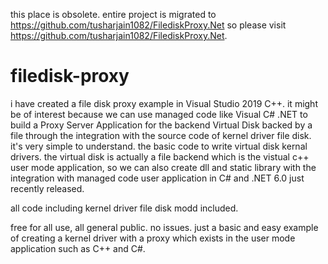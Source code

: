 this place is obsolete. entire project is migrated to https://github.com/tusharjain1082/FilediskProxy.Net so please visit https://github.com/tusharjain1082/FilediskProxy.Net.

# filedisk-proxy
i have created a file disk proxy example in Visual Studio 2019 C++. it might be of interest because we can use managed code like Visual C# .NET to build a Proxy Server Application for the backend Virtual Disk backed by a file through the integration with the source code of kernel driver file disk. it's very simple to understand. the basic code to write virtual disk kernal drivers. the virtual disk is actually a file backend which is the vistual c++ user mode application, so we can also create dll and static library with the integration with managed code user application in C# and .NET 6.0 just recently released.

all code including kernel driver file disk modd included.

free for all use, all general public. no issues. just a basic and easy example of creating a kernel driver with a proxy which exists in the user mode application such as C++ and C#.
